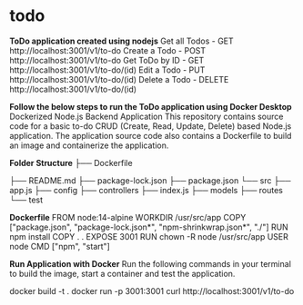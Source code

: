 # todo
**ToDo application created using nodejs**
Get all Todos - GET http://localhost:3001/v1/to-do
Create a Todo - POST http://localhost:3001/v1/to-do
Get ToDo by ID - GET http://localhost:3001/v1/to-do/(id)
Edit a Todo - PUT http://localhost:3001/v1/to-do/(id)
Delete a Todo - DELETE http://localhost:3001/v1/to-do/(id)

**Follow the below steps to run the ToDo application using Docker Desktop**
Dockerized Node.js Backend Application
This repository contains source code for a basic to-do CRUD (Create, Read, Update, Delete) based Node.js application. The application source code also contains a Dockerfile to build an image and containerize the application.

**Folder Structure**
├── Dockerfile

├── README.md
├── package-lock.json
├── package.json
└── src
   ├── app.js
   ├── config
   ├── controllers
   ├── index.js
   ├── models
   ├── routes
   └── test

**Dockerfile**
FROM node:14-alpine
WORKDIR /usr/src/app
COPY ["package.json", "package-lock.json*", "npm-shrinkwrap.json*", "./"]
RUN npm install 
COPY . .
EXPOSE 3001
RUN chown -R node /usr/src/app
USER node
CMD ["npm", "start"]

**Run Application with Docker**
Run the following commands in your terminal to build the image, start a container and test the application.

docker build -t <image-tag> .
docker run -p 3001:3001 <image-tag>
curl http://localhost:3001/v1/to-do
